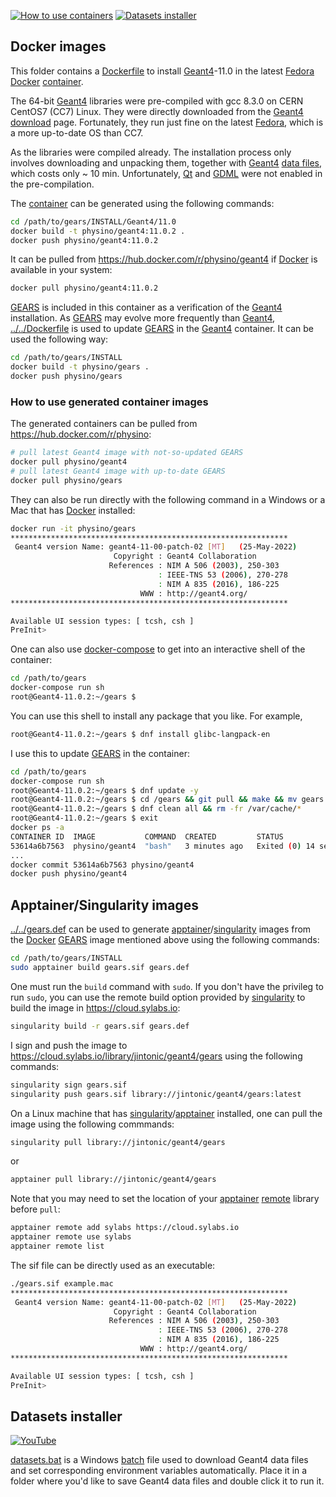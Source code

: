 [![How to use containers](https://img.shields.io/badge/use-containers-yellow.svg)](#how-to-use-generated-container-images)
[![Datasets installer](https://img.shields.io/badge/datasets-installer-blue.svg)](#datasets-installer)

## Docker images

This folder contains a [Dockerfile](Dockerfile) to install [Geant4][]-11.0 in the latest [Fedora][] [Docker][] [container][].

The 64-bit [Geant4][] libraries were pre-compiled with gcc 8.3.0 on CERN CentOS7 (CC7) Linux. They were directly downloaded from the [Geant4][] [download][] page. Fortunately, they run just fine on the latest [Fedora][], which is a more up-to-date OS than CC7.

As the libraries were compiled already. The installation process only involves downloading and unpacking them, together with [Geant4][] [data files][download], which costs only ~ 10 min. Unfortunately, [Qt][] and [GDML][] were not enabled in the pre-compilation.

The [container](https://hub.docker.com/r/physino/geant4) can be generated using the following commands:

```sh
cd /path/to/gears/INSTALL/Geant4/11.0
docker build -t physino/geant4:11.0.2 .
docker push physino/geant4:11.0.2
```

It can be pulled from <https://hub.docker.com/r/physino/geant4> if [Docker][] is available in your system:

```sh
docker pull physino/geant4:11.0.2
```

[GEARS][] is included in this container as a verification of the [Geant4][] installation. As [GEARS][] may evolve more frequently than [Geant4][], [../../Dockerfile](../../Dockerfile) is used to update [GEARS][] in the [Geant4][] container. It can be used the following way:

```sh
cd /path/to/gears/INSTALL
docker build -t physino/gears .
docker push physino/gears
```

### How to use generated container images

The generated containers can be pulled from <https://hub.docker.com/r/physino>:

```sh
# pull latest Geant4 image with not-so-updated GEARS
docker pull physino/geant4
# pull latest Geant4 image with up-to-date GEARS
docker pull physino/gears
```

They can also be run directly with the following command in a Windows or a Mac that has [Docker][] installed:

```sh
docker run -it physino/gears
**************************************************************
 Geant4 version Name: geant4-11-00-patch-02 [MT]   (25-May-2022)
                       Copyright : Geant4 Collaboration
                      References : NIM A 506 (2003), 250-303
                                 : IEEE-TNS 53 (2006), 270-278
                                 : NIM A 835 (2016), 186-225
                             WWW : http://geant4.org/
**************************************************************

Available UI session types: [ tcsh, csh ]
PreInit>
```

One can also use [docker-compose](https://docs.docker.com/engine/reference/commandline/compose_run/) to get into an interactive shell of the container:

```sh
cd /path/to/gears
docker-compose run sh
root@Geant4-11.0.2:~/gears $
```

You can use this shell to install any package that you like. For example,

```sh
root@Geant4-11.0.2:~/gears $ dnf install glibc-langpack-en
```

I use this to update [GEARS][] in the container:
```sh
cd /path/to/gears
docker-compose run sh
root@Geant4-11.0.2:~/gears $ dnf update -y
root@Geant4-11.0.2:~/gears $ cd /gears && git pull && make && mv gears /usr/bin
root@Geant4-11.0.2:~/gears $ dnf clean all && rm -fr /var/cache/*
root@Geant4-11.0.2:~/gears $ exit
docker ps -a
CONTAINER ID  IMAGE           COMMAND  CREATED         STATUS                     PORTS  NAMES
53614a6b7563  physino/geant4  "bash"   3 minutes ago   Exited (0) 14 seconds ago         eloquent_napier
...
docker commit 53614a6b7563 physino/geant4
docker push physino/geant4
```

## Apptainer/Singularity images

[../../gears.def](../../gears.def) can be used to generate [apptainer][]/[singularity][] images from the [Docker][] [GEARS][] image mentioned above using the following commands:

```sh
cd /path/to/gears/INSTALL
sudo apptainer build gears.sif gears.def
```

One must run the `build` command with `sudo`. If you don't have the privileg to run `sudo`, you can use the remote build option provided by [singularity][] to build the image in <https://cloud.sylabs.io>:

```sh
singularity build -r gears.sif gears.def
```

I sign and push the image to <https://cloud.sylabs.io/library/jintonic/geant4/gears> using the following commands:

```sh
singularity sign gears.sif
singularity push gears.sif library://jintonic/geant4/gears:latest
```

On a Linux machine that has [singularity][]/[apptainer][] installed, one can pull the image using the following commmands:

```sh
singularity pull library://jintonic/geant4/gears
```
or
```sh
apptainer pull library://jintonic/geant4/gears
```

Note that you may need to set the location of your [apptainer][] [remote][] library before `pull`:

```sh
apptainer remote add sylabs https://cloud.sylabs.io
apptainer remote use sylabs
apptainer remote list
```

The sif file can be directly used as an executable:
```sh
./gears.sif example.mac
**************************************************************
 Geant4 version Name: geant4-11-00-patch-02 [MT]   (25-May-2022)
                       Copyright : Geant4 Collaboration
                      References : NIM A 506 (2003), 250-303
                                 : IEEE-TNS 53 (2006), 270-278
                                 : NIM A 835 (2016), 186-225
                             WWW : http://geant4.org/
**************************************************************

Available UI session types: [ tcsh, csh ]
PreInit>
```

## Datasets installer
[![YouTube](https://img.shields.io/badge/You-Tube-red.svg)](https://youtu.be/OIhNBPfaTm8)

[datasets.bat](datasets.bat) is a Windows [batch][] file used to download Geant4 data files and set corresponding environment variables automatically. Place it in a folder where you'd like to save Geant4 data files and double click it to run it.

[Geant4]: https://geant4.web.cern.ch
[Fedora]: https://getfedora.org
[Docker]: https://www.docker.com
[container]: https://www.docker.com/resources/what-container
[download]: https://geant4.web.cern.ch/support/download
[Qt]: https://geant4-userdoc.web.cern.ch/UsersGuides/ForApplicationDeveloper/html/Visualization/visdrivers.html#qt
[GDML]: https://geant4-userdoc.web.cern.ch/UsersGuides/ForApplicationDeveloper/html/Detector/Geometry/geomXML.html
[GEARS]: https://github.com/jintonic/gears
[batch]: https://en.wikipedia.org/wiki/Batch_file
[singularity]: https://en.wikipedia.org/wiki/Singularity_(software)
[apptainer]: https://apptainer.org
[remote]: https://apptainer.org/docs/user/1.0/endpoint.html
